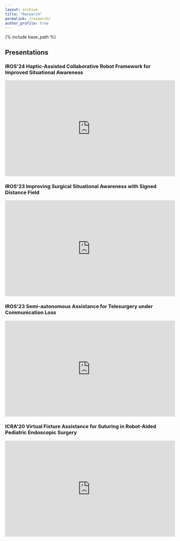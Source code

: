 ```yaml
---
layout: archive
title: "Research"
permalink: /research/
author_profile: true
---
```


{% include base_path %}
## Presentations 

### IROS'24 Haptic-Assisted Collaborative Robot Framework for Improved Situational Awareness
<iframe width="560" height="315" src="https://youtu.be/YXPPZA4LDeQ" title="YouTube video player" frameborder="0" allow="accelerometer; autoplay; clipboard-write; encrypted-media; gyroscope; picture-in-picture; web-share" allowfullscreen></iframe>

### IROS'23 Improving Surgical Situational Awareness with Signed Distance Field
<iframe width="560" height="315" src="https://www.youtube.com/embed/i9F_i4He1CI?si=HITd4HMZ3Mya8OHo" title="YouTube video player" frameborder="0" allow="accelerometer; autoplay; clipboard-write; encrypted-media; gyroscope; picture-in-picture; web-share" allowfullscreen></iframe>

### IROS'23 Semi-autonomous Assistance for Telesurgery under Communication Loss
<iframe width="560" height="315" src="https://www.youtube.com/embed/q9c-F3iZjzI?si=w4nYqqf0wNnOIkDo" title="YouTube video player" frameborder="0" allow="accelerometer; autoplay; clipboard-write; encrypted-media; gyroscope; picture-in-picture; web-share" allowfullscreen></iframe>

### ICRA'20 Virtual Fixture Assistance for Suturing in Robot-Aided Pediatric Endoscopic Surgery
<iframe width="560" height="315" src="https://www.youtube.com/embed/1KYWtf3M0zg?si=odJRKDGz1iM9uvFR" title="YouTube video player" frameborder="0" allow="accelerometer; autoplay; clipboard-write; encrypted-media; gyroscope; picture-in-picture; web-share" allowfullscreen></iframe>